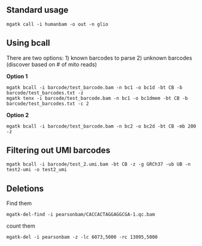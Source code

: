 
## Standard usage
```
mgatk call -i humanbam -o out -n glio
```


## Using bcall

There are two options: 1) known barcodes to parse 2) unknown barcodes (discover based on # of mito reads)

**Option 1**
```
mgatk bcall -i barcode/test_barcode.bam -n bc1 -o bc1d -bt CB -b barcode/test_barcodes.txt -z
mgatk tenx -i barcode/test_barcode.bam -n bc1 -o bc1dmem -bt CB -b barcode/test_barcodes.txt -c 2

```

**Option 2**
```
mgatk bcall -i barcode/test_barcode.bam -n bc2 -o bc2d -bt CB -mb 200 -z
```

## Filtering out UMI barcodes

```
mgatk bcall -i barcode/test_2.umi.bam -bt CB -z -g GRCh37 -ub UB -n test2-umi -o test2_umi
```

## Deletions

Find them
```
mgatk-del-find -i pearsonbam/CACCACTAGGAGGCGA-1.qc.bam
```

count them
```
mgatk-del -i pearsonbam -z -lc 6073,5000 -rc 13095,5000
```
